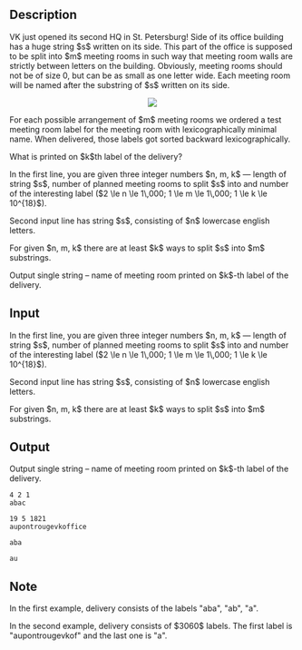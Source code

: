 ## Description

<div><p>VK just opened its second HQ in St. Petersburg! Side of its office building has a huge string $s$ written on its side. This part of the office is supposed to be split into $m$ meeting rooms in such way that meeting room walls are strictly between letters on the building. Obviously, meeting rooms should not be of size 0, but can be as small as one letter wide. Each meeting room will be named after the substring of $s$ written on its side.</p><center><img class="tex-graphics" src="file://sdLnW6KY.png" style="max-width: 100.0%;max-height: 100.0%;"></center><p>For each possible arrangement of $m$ meeting rooms we ordered a test meeting room label for the meeting room with lexicographically <span class="tex-font-style-bf">minimal</span> name. When delivered, those labels got sorted <span class="tex-font-style-bf">backward</span> lexicographically.</p><p>What is printed on $k$th label of the delivery?</p></div><div class="input-specification"><p>In the first line, you are given three integer numbers $n, m, k$&nbsp;— length of string $s$, number of planned meeting rooms to split $s$ into and number of the interesting label ($2 \le n \le 1\,000; 1 \le m \le 1\,000; 1 \le k \le 10^{18}$).</p><p>Second input line has string $s$, consisting of $n$ lowercase english letters.</p><p>For given $n, m, k$ there are at least $k$ ways to split $s$ into $m$ substrings.</p></div><div class="output-specification"><p>Output single string – name of meeting room printed on $k$-th label of the delivery.</p></div>

## Input

<p>In the first line, you are given three integer numbers $n, m, k$&nbsp;— length of string $s$, number of planned meeting rooms to split $s$ into and number of the interesting label ($2 \le n \le 1\,000; 1 \le m \le 1\,000; 1 \le k \le 10^{18}$).</p><p>Second input line has string $s$, consisting of $n$ lowercase english letters.</p><p>For given $n, m, k$ there are at least $k$ ways to split $s$ into $m$ substrings.</p>

## Output

<p>Output single string – name of meeting room printed on $k$-th label of the delivery.</p>





```input1
4 2 1
abac
```




```input2
19 5 1821
aupontrougevkoffice
```




```output1
aba
```




```output2
au
```



## Note

<p>In the first example, delivery consists of the labels "<span class="tex-font-style-tt">aba</span>", "<span class="tex-font-style-tt">ab</span>", "<span class="tex-font-style-tt">a</span>".</p><p>In the second example, delivery consists of $3060$ labels. The first label is "<span class="tex-font-style-tt">aupontrougevkof</span>" and the last one is "<span class="tex-font-style-tt">a</span>".</p>
